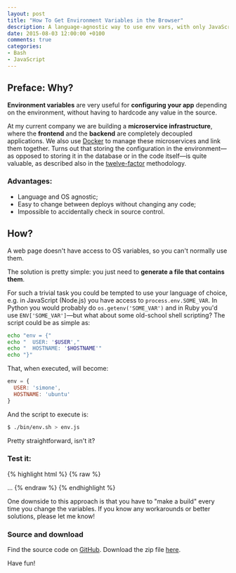 ```yaml
---
layout: post
title: "How To Get Environment Variables in the Browser"
description: A language-agnostic way to use env vars, with only JavaScript and a Bash script.
date: 2015-08-03 12:00:00 +0100
comments: true
categories:
- Bash
- JavaScript
---
```


## Preface: Why?

**Environment variables** are very useful for **configuring your app** depending on the environment, without having to hardcode any value in the source.

At my current company we are building a **microservice infrastructure**, where the **frontend** and the **backend** are completely decoupled applications. We also use [Docker](https://docker.com/) to manage these microservices and link them together. Turns out that storing the configuration in the environment—as opposed to storing it in the database or in the code itself—is quite valuable, as described also in the [twelve-factor](http://12factor.net/config) methodology.

### Advantages:

- Language and OS agnostic;
- Easy to change between deploys without changing any code;
- Impossible to accidentally check in source control.

## How?

A web page doesn't have access to OS variables, so you can't normally use them.

The solution is pretty simple: you just need to **generate a file that contains them**.

For such a trivial task you could be tempted to use your language of choice, e.g. in JavaScript (Node.js) you have access to `process.env.SOME_VAR`. In Python you would probably do `os.getenv('SOME_VAR')` and in Ruby you'd use `ENV['SOME_VAR']`—but what about some old-school shell scripting? The script could be as simple as:

``` bash bin/env.sh
echo "env = {"
echo "  USER: '$USER',"
echo "  HOSTNAME: '$HOSTNAME'"
echo "}"
```

That, when executed, will become:

``` javascript env.js
env = {
  USER: 'simone',
  HOSTNAME: 'ubuntu'
}
```

And the script to execute is:

``` bash
$ ./bin/env.sh > env.js
```

Pretty straightforward, isn't it?


### Test it:

{% highlight html %}
{% raw %}
<!DOCTYPE html>
<html>
<head>
  ...
</head>
<body>
  <script src="env.js"></script>
  <script>
    console.log(env.USER +'@'+ env.HOSTNAME); // "simone@ubuntu"
  </script>
</body>
</html>
{% endraw %}
{% endhighlight %}

One downside to this approach is that you have to "make a build" every time you change the variables. If you know any workarounds or better solutions, please let me know!

### Source and download

Find the source code on [GitHub](https://github.com/simonewebdesign/frontend-env-vars). Download the zip file [here](https://github.com/simonewebdesign/frontend-env-vars/archive/master.zip).

Have fun!

